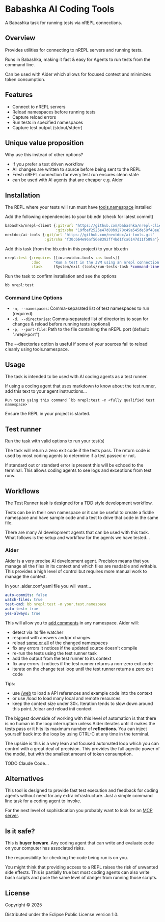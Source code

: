 # Babashka AI Coding Tools

A Babashka task for running tests via nREPL connections.

## Overview

Provides utilities for connecting to nREPL servers and running tests.

Runs in Babashka, making it fast & easy for Agents to run tests from the command line.

Can be used with Aider which allows for focused context and minimizes token consumption.

## Features

- Connect to nREPL servers
- Reload namespaces before running tests
- Capture reload errors
- Run tests in specified namespaces
- Capture test output (stdout/stderr)

## Unique value proposition

Why use this instead of other options?

- If you prefer a test driven workflow
- All changes are written to source before being sent to the REPL
- Fresh nREPL connection for every test run ensures clean state
- can be used with AI agents that are cheaper e.g. Aider

## Installation

The REPL where your tests will run must have [tools.namespace](https://github.com/clojure/tools.namespace) installed

Add the following dependencies to your bb.edn (check for latest commit)

```clojure
babashka/nrepl-client {:git/url "https://github.com/babashka/nrepl-client"
                       :git/sha "19fbef2525e47d80b9278c49a545de58f48ee7cf"}
nextdoc/ai-tools {:git/url "https://github.com/nextdoc/ai-tools.git"
                  :git/sha "f30c664e96af56e8392ff4bd1fca6147d11f589a"}
```

Add this task (from the bb.edn in this project) to your bb.edn

```clojure
nrepl:test {:requires [[io.nextdoc.tools :as tools]]
            :doc      "Run a test in the JVM using an nrepl connection i.e. fast test runner from cli"
            :task     (System/exit (tools/run-tests-task *command-line-args*))}
```

Run the task to confirm installation and see the options

```bash
bb nrepl:test
```

### Command Line Options

- `-n, --namespaces`: Comma-separated list of test namespaces to run (required)
- `-d, --directories`: Comma-separated list of directories to scan for changes & reload before running tests (optional)
- `-p, --port-file`: Path to the file containing the nREPL port (default: ".nrepl-port")

The --directories option is useful if some of your sources fail to reload cleanly using tools.namespace.

## Usage

The task is intended to be used with AI coding agents as a test runner.

If using a coding agent that uses markdown to know about the test runner,
add this text to your agent instructions...

```
Run tests using this command `bb nrepl:test -n <fully qualified test namespace>`
```

Ensure the REPL in your project is started.

## Test runner

Run the task with valid options to run your test(s)

The task will return a zero exit code if the tests pass.
The return code is used by most coding agents to determine if a test passed or not.

If standard out or standard error is present this will be echoed to the terminal.
This allows coding agents to see logs and exceptions from test runs.

## Workflows

The Test Runner task is designed for a TDD style development workflow.

Tests can be in their own namespace or it can be useful to create a fiddle namespace and have sample code and a test to
drive that code in the same file.

There are many AI development agents that can be used with this task.
What follows is the setup and workflow for the agents we have tested...

### Aider

Aider is a very precise AI development agent.
Precision means that you manage all the files in its context and which files are readable and writable.
This provides a high level of control but requires more manual work to manage the context.

In your .aider.conf.yaml file you will want...

```yaml
auto-commits: false
watch-files: true
test-cmd: bb nrepl:test -n your.test.namespace
auto-test: true
yes-always: true
```

This will allow you to [add comments](https://aider.chat/docs/usage/watch.html#aider-in-your-ide) in any namespace.
Aider will:

- detect via its file watcher
- respond with answers and/or changes
- reload [some or all](https://github.com/nextdoc/ai-tools#command-line-options) of the changed namespaces
- fix any errors it notices if the updated source doesn't compile
- re-run the tests using the test runner task
- add the output from the test runner to its context
- fix any errors it notices if the test runner returns a non-zero exit code
- iterate on the change test loop until the test runner returns a zero exit code

Tips:

- use [/web](https://aider.chat/docs/usage/images-urls.html#web-pages) to load a API references and example code into
  the context
- or use /load to load many local and remote resources
- keep the context size under 30k. Iteration tends to slow down around this point. /clear and reload init context

The biggest downside of working with this level of automation is that there is no human in the loop interruption unless
Aider iterates until it makes the tests pass or it hits its maximum number of **reflections**.
You can inject yourself back into the loop by using CTRL-C at any time in the terminal.

The upside is this is a very lean and focused automated loop which you can control with a great deal of precision.
This provides the full agentic power of the model, but with the smallest amount of token consumption.

TODO Claude Code...

## Alternatives

This tool is designed to provide fast test execution and feedback for coding agents without need for any extra
infrastructure. Just a simple command line task for a coding agent to invoke.

For the next level of sophistication you probably want to look for
an [MCP server](https://github.com/bhauman/clojure-mcp/tree/main).

## Is it safe?

This is **buyer beware**. Any coding agent that can write and evaluate code on your computer has associated
risks.

The responsibility for checking the code being run is on you.

You might think that providing access to a REPL raises the risk of unwanted side effects.
This is partially true but most coding agents can also write bash scripts and pose the same level of danger from running
those scripts.

## License

Copyright © 2025

Distributed under the Eclipse Public License version 1.0.
